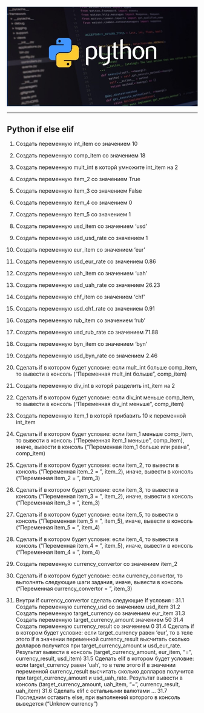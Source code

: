  [![python](https://github.com/barinova007/python-practice/blob/main/lesson_2/Screenshot_10.jpg?raw=true)](https://www.youtube.com/watch?v=aKNvlXmxpYA&ab_channel=QALenaBarinova) 
 
___
## Python if else elif

 1. Создать переменную int_item со значением 10
 2. Создать переменную comp_item со значением 18
 3. Создать переменную mult_int в которй умножите int_item на 2
 4. Создать переменную item_2 со значением True
 5. Создать переменную item_3 со значением False
 6. Создать переменную item_4 со значением 0
 7. Создать переменную item_5 со значением 1

 8. Создать переменную usd_item со значением ‘usd’
 9. Создать переменную usd_usd_rate со значением 1

 10. Создать переменную eur_item со значением ‘eur’
 11. Создать переменную usd_eur_rate со значением 0.86

 12. Создать переменную uah_item со значением ‘uah’
 13. Создать переменную usd_uah_rate со значением 26.23

 14. Создать переменную chf_item со значением ‘chf’
 15. Создать переменную usd_chf_rate со значением 0.91

 16. Создать переменную rub_item со значением ‘rub’
 17. Создать переменную usd_rub_rate со значением 71.88

 18. Создать переменную byn_item со значением ‘byn’
 19. Создать переменную usd_byn_rate со значением 2.46

 20. Сделать if в котором будет условие: если mult_int больше comp_item, то вывести в консоль (“Переменная mult_int больше”, comp_item)

 21. Создать переменную div_int в которй разделить int_item на 2
 22. Сделать if в котором будет условие: если div_int меньше comp_item, то вывести в консоль (“Переменная div_int меньше”, comp_item)

 23. Создать переменную item_1 в которй прибавить 10 к переменной int_item
 24. Сделать if в котором будет условие: если item_1 меньше comp_item, то вывести в консоль (“Переменная item_1 меньше”, comp_item), иначе, вывести в консоль (“Переменная item_1 больше или равна”, comp_item)

 25. Сделать if в котором будет условие: если item_2, то вывести в консоль (“Переменная item_2 = ”, item_2), иначе, вывести в консоль (“Переменная item_2 = ”, item_3)

 26. Сделать if в котором будет условие: если item_3, то вывести в консоль (“Переменная item_3 = ”, item_2), иначе, вывести в консоль (“Переменная item_3 = ”, item_3)

 27. Сделать if в котором будет условие: если item_5, то вывести в консоль (“Переменная item_5 = ”, item_5), иначе, вывести в консоль (“Переменная item_5 = ”, item_4)

 28. Сделать if в котором будет условие: если item_4, то вывести в консоль (“Переменная item_4 = ”, item_5), иначе, вывести в консоль (“Переменная item_4 = ”, item_4)

 29. Создать переменную currency_convertor со значением item_2
 30. Сделать if в котором будет условие: если currency_convertor, то выполнять следующие шаги задания, иначе, вывести в консоль (“Переменная currency_convertor = ”, item_3)
 31. Внутри if currency_convertor сделать следующие If условия :
                    31.1 Создать переменную currency_usd со значением usd_item
                    31.2 Создать переменную target_currency со значением eur_item
                    31.3 Создать переменную target_currency_amount значением 50
                    31.4 Создать переменную currency_result со значением 0
                    31.4 Сделать if в котором будет условие: если target_currency равен ‘eur’, то в теле этого if в        значении переменной currency_result высчитать сколько долларов получится при target_currency_amount и usd_eur_rate. Результат вывести в консоль (target_currency_amount, eur_item, “=”, currency_result, usd_item)
                    31.5 Сделать elif в котором будет условие: если target_currency равен ‘uah’, то в теле этого if в значении переменной currency_result высчитать сколько долларов получится при target_currency_amount и usd_uah_rate. Результат вывести в консоль (target_currency_amount, uah_item, “=”, currency_result, uah_item)
                    31.6 Сделать elif с остальными валютами
…
                    31.7 Последним оставить else, при выполнений которого в консоль выведется (“Unknow currency”)
